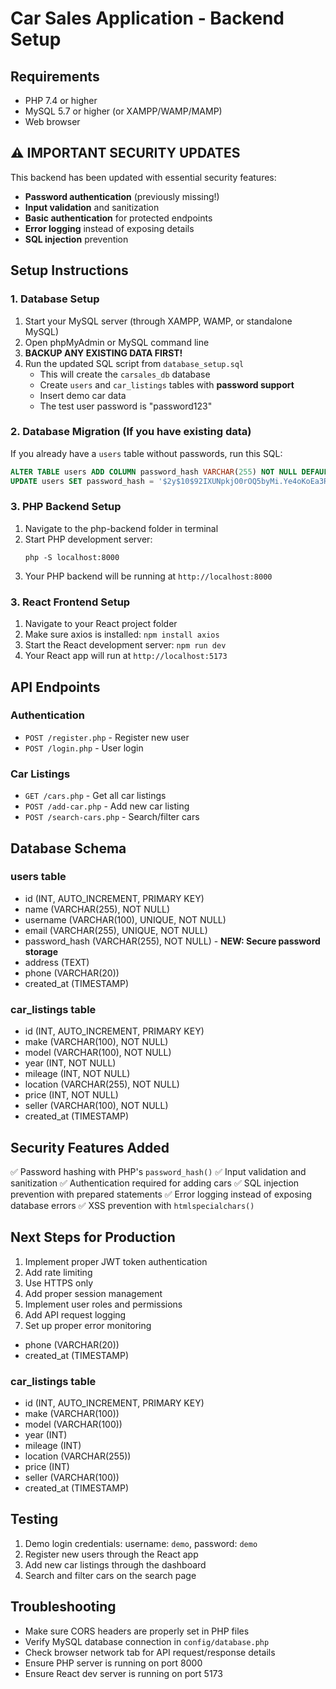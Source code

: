 # Car Sales Application - Backend Setup

## Requirements

- PHP 7.4 or higher
- MySQL 5.7 or higher (or XAMPP/WAMP/MAMP)
- Web browser

## ⚠️ IMPORTANT SECURITY UPDATES

This backend has been updated with essential security features:

- **Password authentication** (previously missing!)
- **Input validation** and sanitization
- **Basic authentication** for protected endpoints
- **Error logging** instead of exposing details
- **SQL injection** prevention

## Setup Instructions

### 1. Database Setup

1. Start your MySQL server (through XAMPP, WAMP, or standalone MySQL)
2. Open phpMyAdmin or MySQL command line
3. **BACKUP ANY EXISTING DATA FIRST!**
4. Run the updated SQL script from `database_setup.sql`
   - This will create the `carsales_db` database
   - Create `users` and `car_listings` tables with **password support**
   - Insert demo car data
   - The test user password is "password123"

### 2. Database Migration (If you have existing data)

If you already have a `users` table without passwords, run this SQL:

```sql
ALTER TABLE users ADD COLUMN password_hash VARCHAR(255) NOT NULL DEFAULT '';
UPDATE users SET password_hash = '$2y$10$92IXUNpkjO0rOQ5byMi.Ye4oKoEa3Ro9llC/.og/at2.uheWG/igi' WHERE password_hash = '';
```

### 3. PHP Backend Setup

1. Navigate to the php-backend folder in terminal
2. Start PHP development server:
   ```
   php -S localhost:8000
   ```
3. Your PHP backend will be running at `http://localhost:8000`

### 3. React Frontend Setup

1. Navigate to your React project folder
2. Make sure axios is installed: `npm install axios`
3. Start the React development server: `npm run dev`
4. Your React app will run at `http://localhost:5173`

## API Endpoints

### Authentication

- `POST /register.php` - Register new user
- `POST /login.php` - User login

### Car Listings

- `GET /cars.php` - Get all car listings
- `POST /add-car.php` - Add new car listing
- `POST /search-cars.php` - Search/filter cars

## Database Schema

### users table

- id (INT, AUTO_INCREMENT, PRIMARY KEY)
- name (VARCHAR(255), NOT NULL)
- username (VARCHAR(100), UNIQUE, NOT NULL)
- email (VARCHAR(255), UNIQUE, NOT NULL)
- password_hash (VARCHAR(255), NOT NULL) - **NEW: Secure password storage**
- address (TEXT)
- phone (VARCHAR(20))
- created_at (TIMESTAMP)

### car_listings table

- id (INT, AUTO_INCREMENT, PRIMARY KEY)
- make (VARCHAR(100), NOT NULL)
- model (VARCHAR(100), NOT NULL)
- year (INT, NOT NULL)
- mileage (INT, NOT NULL)
- location (VARCHAR(255), NOT NULL)
- price (INT, NOT NULL)
- seller (VARCHAR(100), NOT NULL)
- created_at (TIMESTAMP)

## Security Features Added

✅ Password hashing with PHP's `password_hash()`
✅ Input validation and sanitization
✅ Authentication required for adding cars
✅ SQL injection prevention with prepared statements
✅ Error logging instead of exposing database errors
✅ XSS prevention with `htmlspecialchars()`

## Next Steps for Production

1. Implement proper JWT token authentication
2. Add rate limiting
3. Use HTTPS only
4. Add proper session management
5. Implement user roles and permissions
6. Add API request logging
7. Set up proper error monitoring

- phone (VARCHAR(20))
- created_at (TIMESTAMP)

### car_listings table

- id (INT, AUTO_INCREMENT, PRIMARY KEY)
- make (VARCHAR(100))
- model (VARCHAR(100))
- year (INT)
- mileage (INT)
- location (VARCHAR(255))
- price (INT)
- seller (VARCHAR(100))
- created_at (TIMESTAMP)

## Testing

1. Demo login credentials: username: `demo`, password: `demo`
2. Register new users through the React app
3. Add new car listings through the dashboard
4. Search and filter cars on the search page

## Troubleshooting

- Make sure CORS headers are properly set in PHP files
- Verify MySQL database connection in `config/database.php`
- Check browser network tab for API request/response details
- Ensure PHP server is running on port 8000
- Ensure React dev server is running on port 5173
